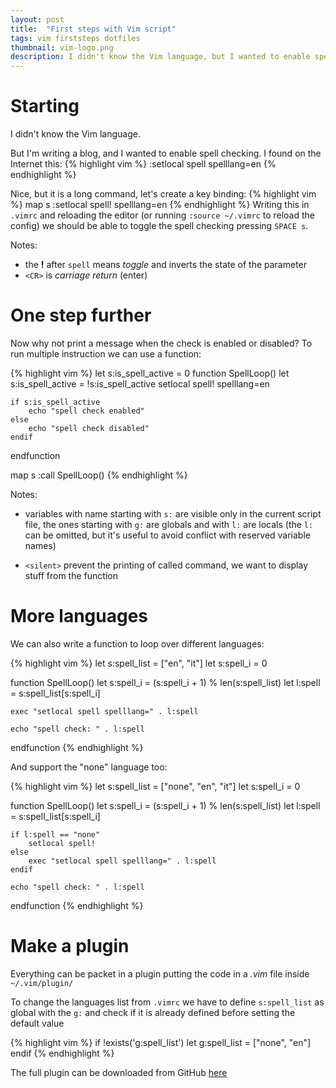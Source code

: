 ```yaml
---
layout: post
title:  "First steps with Vim script"
tags: vim firststeps dotfiles
thumbnail: vim-logo.png
description: I didn't know the Vim language, but I wanted to enable spell checking; so I started coding
---
```


# Starting

I didn't know the Vim language.

But I'm writing a blog, and I wanted to enable spell checking. I found on the
Internet this:
{% highlight vim %}
:setlocal spell spelllang=en
{% endhighlight %}

Nice, but it is a long command,  let's create a key binding:
{% highlight vim %}
map <space>s :setlocal spell! spelllang=en<CR>
{% endhighlight %}
Writing this in `.vimrc` and reloading the editor (or running `:source ~/.vimrc`
to reload the config) we should be able to  toggle the spell checking pressing
`SPACE s`.

Notes:

* the **!** after `spell` means _toggle_ and inverts the state of the parameter
* `<CR>` is _carriage return_ (enter)


# One step further
Now why not print a message when the check is enabled or disabled? To run
multiple instruction we can use a function:

{% highlight vim %}
let s:is_spell_active = 0
function SpellLoop()
    let s:is_spell_active = !s:is_spell_active
    setlocal spell! spelllang=en

    if s:is_spell_active
        echo "spell check enabled"
    else
        echo "spell check disabled"
    endif
endfunction

map <silent> <space>s :call SpellLoop()<CR>
{% endhighlight %}

Notes:

* variables with name starting with `s:` are visible only in the current script
file, the ones starting with `g:` are globals and with `l:` are locals (the `l:`
can be omitted, but it's useful to avoid conflict with reserved variable names)

* `<silent>` prevent the printing of called command, we want to display stuff
from the function


# More languages

We can also write a function to loop over different languages:

{% highlight vim %}
let s:spell_list = ["en", "it"]
let s:spell_i = 0

function SpellLoop()
    let s:spell_i = (s:spell_i + 1) % len(s:spell_list)
    let l:spell = s:spell_list[s:spell_i]

    exec "setlocal spell spelllang=" . l:spell

    echo "spell check: " . l:spell
endfunction
{% endhighlight %}

And support the "none" language too:

{% highlight vim %}
let s:spell_list = ["none", "en", "it"]
let s:spell_i = 0

function SpellLoop()
    let s:spell_i = (s:spell_i + 1) % len(s:spell_list)
    let l:spell = s:spell_list[s:spell_i]

    if l:spell == "none"
        setlocal spell!
    else
        exec "setlocal spell spelllang=" . l:spell
    endif

    echo "spell check: " . l:spell
endfunction
{% endhighlight %}


# Make a plugin

Everything can be packet in a plugin putting the code in a _.vim_ file inside
`~/.vim/plugin/`

To change the languages list from `.vimrc` we have to define `s:spell_list` as
global with the `g:` and check if it is already defined before setting the
default value

{% highlight vim %}
if !exists('g:spell_list')
    let g:spell_list = ["none", "en"]
endif
{% endhighlight %}

The full plugin can be downloaded from GitHub [here](https://github.com/edne/spell-loop)
